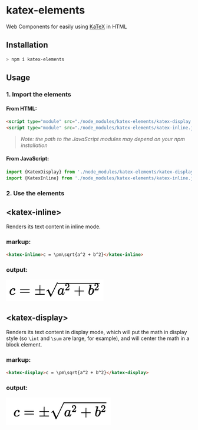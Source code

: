 # katex-elements
Web Components for easily using [KaTeX][katex] in HTML

[katex]: https://github.com/Khan/KaTeX

## Installation

```bash
> npm i katex-elements
```

## Usage

### 1. Import the elements

#### From HTML:
```html
<script type="module" src="./node_modules/katex-elements/katex-display.js"></script>
<script type="module" src="./node_modules/katex-elements/katex-inline.js"></script>
```
> _Note: the path to the JavaScript modules may depend on your npm installation_

#### From JavaScript:
```js
import {KatexDisplay} from './node_modules/katex-elements/katex-display.js';
import {KatexInline} from './node_modules/katex-elements/katex-inline.js';
```


### 2. Use the elements

## &lt;katex-inline&gt;

Renders its text content in inline mode.

### markup:

```html
<katex-inline>c = \pm\sqrt{a^2 + b^2}</katex-inline>
```

### output:
<img src="readme-katex-inline.png">

## &lt;katex-display&gt;

Renders its text content in display mode, which will put the math in display style (so `\int` and `\sum` are large, for example), and will center the math in a block element.

### markup:

```html
<katex-display>c = \pm\sqrt{a^2 + b^2}</katex-display>
```

### output:
<img src="readme-katex-display.png">
